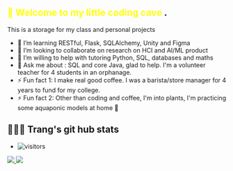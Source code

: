 <span style="color:yellow">👋 Welcome to my little coding cave </span>.
--------------------------------------------------- 
  This is a storage for my class and personal projects
  - 💬 I’m learning  RESTful, Flask, SQLAlchemy, Unity and Figma
  - 👯 I’m looking to collaborate on research on HCI and AI/ML product
  - 🤔 I’m willing to help with tutoring Python, SQL, databases and maths
  - 🌱 Ask me about : SQL and core Java, glad to help. I'm a volunteer teacher for 4 students in an orphanage.
  - ⚡ Fun fact 1: I make real good coffee. I was a barista/store manager for 4 years to fund for my college.
  - ⚡ Fun fact 2: Other than coding and coffee, I'm into plants, I'm practicing some aquaponic models at home 🌱 


  👩🏻‍💻 Trang's git hub stats
  ---------------------------------------------------

  - ![visitors](https://visitor-badge.glitch.me/badge?page_id=${vuthuytrang93}.${your.repo.id})
<a href="https://github.com/vuthuytrang93/github-readme-stats">
  <img align="center-left" src="https://github-readme-stats.vercel.app/api?username=vuthuytrang93&show_icons=true&theme=dark&hide_border=true&&count_private=true&include_all=true" />
</a>
<a href="https://github.com/vuthuytrang93/convoychat">
  <img align="center-right" src="https://github-readme-stats.vercel.app/api/top-langs/?username=vuthuytrang93&theme=dark&hide_border=true)](https://github.com/vuthuytrang93/github-readme-stats" />
</a>
